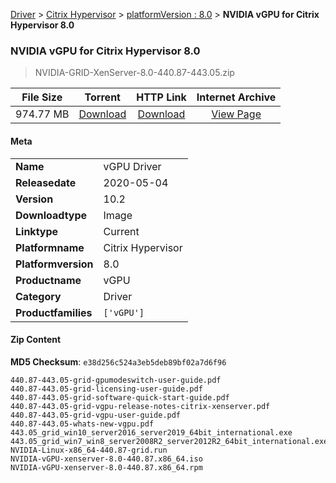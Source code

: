 
[Driver](/README.md)  >  [Citrix Hypervisor](/index/Driver/Citrix_Hypervisor.md)  >  [platformVersion : 8.0](/index/Driver/Citrix_Hypervisor/8.0.md)  >  **NVIDIA vGPU for Citrix Hypervisor 8.0**


###    NVIDIA vGPU for Citrix Hypervisor 8.0

> NVIDIA-GRID-XenServer-8.0-440.87-443.05.zip   


| **File Size** | **Torrent**  | **HTTP Link** | **Internet Archive** |
|:-------------:|:------------:|:-------------:|:--------------------:|
| 974.77 MB |  [Download](https://archive.org/download/nvgpu_NVIDIA-GRID-XenServer-8.0-440.87-443.05.zip/nvgpu_NVIDIA-GRID-XenServer-8.0-440.87-443.05.zip_archive.torrent)       | [Download](https://archive.org/compress/nvgpu_NVIDIA-GRID-XenServer-8.0-440.87-443.05.zip) | [View Page](https://archive.org/details/nvgpu_NVIDIA-GRID-XenServer-8.0-440.87-443.05.zip)       |

#### Meta

<table>
<tr><td><strong>Name</strong></td><td>vGPU Driver</td></tr>
<tr><td><strong>Releasedate</strong></td><td>2020-05-04</td></tr>
<tr><td><strong>Version</strong></td><td>10.2</td></tr>
<tr><td><strong>Downloadtype</strong></td><td>Image</td></tr>
<tr><td><strong>Linktype</strong></td><td>Current</td></tr>
<tr><td><strong>Platformname</strong></td><td>Citrix Hypervisor</td></tr>
<tr><td><strong>Platformversion</strong></td><td>8.0</td></tr>
<tr><td><strong>Productname</strong></td><td>vGPU</td></tr>
<tr><td><strong>Category</strong></td><td>Driver</td></tr>
<tr><td><strong>Productfamilies</strong></td><td><code>['vGPU']</code></td></tr>
</table>

#### Zip Content

**MD5 Checksum**: `e38d256c524a3eb5deb89bf02a7d6f96`

```text
440.87-443.05-grid-gpumodeswitch-user-guide.pdf
440.87-443.05-grid-licensing-user-guide.pdf
440.87-443.05-grid-software-quick-start-guide.pdf
440.87-443.05-grid-vgpu-release-notes-citrix-xenserver.pdf
440.87-443.05-grid-vgpu-user-guide.pdf
440.87-443.05-whats-new-vgpu.pdf
443.05_grid_win10_server2016_server2019_64bit_international.exe
443.05_grid_win7_win8_server2008R2_server2012R2_64bit_international.exe
NVIDIA-Linux-x86_64-440.87-grid.run
NVIDIA-vGPU-xenserver-8.0-440.87.x86_64.iso
NVIDIA-vGPU-xenserver-8.0-440.87.x86_64.rpm
```